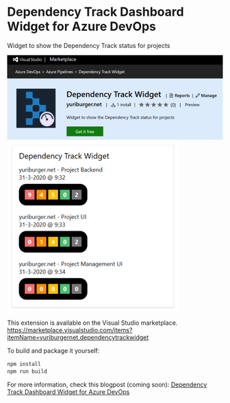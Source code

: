 # Dependency Track Dashboard Widget for Azure DevOps

Widget to show the Dependency Track status for projects

![](/static/images/marketplace.png)
![](/static/images/screen1.png)

This extension is available on the Visual Studio marketplace.
https://marketplace.visualstudio.com/items?itemName=yuriburgernet.dependencytrackwidget

To build and package it yourself:

```javascript
npm install
npm run build
```

For more information, check this blogpost (coming soon): [Dependency Track Dashboard Widget for Azure DevOps](https://yuriburger.net/)
